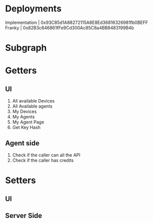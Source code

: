 # Deployments

Implementation | 0x93C85d1A88272115A8E8Ed36816326981fb0BEFF
Franky | 0x82B3c846861fFe9Cd300Ac85C8a4BB8483199B4b

# Subgraph

# Getters

## UI

1. All available Devices
2. All Available agents
3. My Devices
4. My Agents
5. My Agent Page
6. Get Key Hash

## Agent side

1. Check if the caller can all the API
2. Check if the caller has credits

# Setters

## UI



## Server Side

